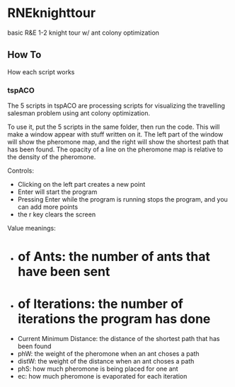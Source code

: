 # RNEknighttour
basic R&amp;E 1-2 knight tour w/ ant colony optimization

## How To

How each script works

### tspACO

The 5 scripts in tspACO are processing scripts for visualizing the travelling salesman problem using ant colony optimization.

To use it, put the 5 scripts in the same folder, then run the code. This will make a window appear with stuff written on it. 
The left part of the window will show the pheromone map, and the right will show the shortest path that has been found. 
The opacity of a line on the pheromone map is relative to the density of the pheromone.

Controls:
* Clicking on the left part creates a new point
* Enter will start the program
* Pressing Enter while the program is running stops the program, and you can add more points
* the r key clears the screen

Value meanings:
* #  of Ants: the number of ants that have been sent
* #  of Iterations: the number of iterations the program has done
* Current Minimum Distance: the distance of the shortest path that has been found
* phW: the weight of the pheromone when an ant choses a path
* distW: the weight of the distance when an ant choses a path
* phS: how much pheromone is being placed for one ant
* ec: how much pheromone is evaporated for each iteration

